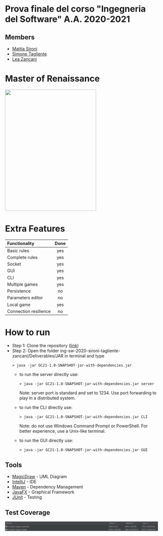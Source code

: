 # Prova finale del corso "Ingegneria del Software" A.A. 2020-2021

## Members
* [Mattia Sironi](https://github.com/GIGIProgrammer)
* [Simone Tagliente](https://github.com/smntgl)
* [Lea Zancani](https://github.com/LeaZancani)

# Master of Renaissance

<img src = "https://www.bigcream.it/upload/giochi/immagini/30203.jpg" width=300px height=400 />

# Extra Features


| Functionality | Done |
|:-----------------------|:------------------------------------:|
| Basic rules | yes  |
| Complete rules | yes |
| Socket | yes |
| GUI | yes |
| CLI | yes |
| Multiple games | yes |
| Persistence | no |
| Parameters editor | no |
| Local game | yes |
| Connection resilience | no | 

# How to run

* Step 1: Clone the repository ([link](https://github.com/GIGIProgrammer/ing-sw-2021-sironi-tagliente-zancani))
* Step 2: Open the folder ing-sw-2020-sironi-tagliente-zancani/Deliverables/JAR in terminal and type
    ```shell
    > java -jar GC21-1.0-SNAPSHOT-jar-with-dependencies.jar
    ```
  - to run the server directly use:
    
    ```shell
    > java -jar GC21-1.0-SNAPSHOT-jar-with-dependencies.jar server
    ```
    Note: server port is standard and set to 1234. Use port forwarding to play in a distributed system.
    
  - to run the CLI directly use:

    ```shell
    > java -jar GC21-1.0-SNAPSHOT-jar-with-dependencies.jar CLI
    ```
    Note: do not use Windows Command Prompt or PowerShell. For better experience, use a Unix-like terminal.
  - to run the GUI directly use:
    ```shell
    > java -jar GC21-1.0-SNAPSHOT-jar-with-dependencies.jar GUI
    ```
    
## Tools

* [MagicDraw](https://www.magicdraw.com/main.php?ts=navig&cmd_go_to_login_custom_pages=1&menu=download_no_cost_plugins&back_cmd=cmd_show) - UML Diagram
* [IntelliJ](https://www.jetbrains.com/idea/) - IDE
* [Maven](https://maven.apache.org/) - Dependency Management
* [JavaFX](https://openjfx.io) - Graphical Framework
* [JUnit](https://junit.org/junit5/) - Testing

## Test Coverage
![coverage](src/main/resources/images/coverage.png)








